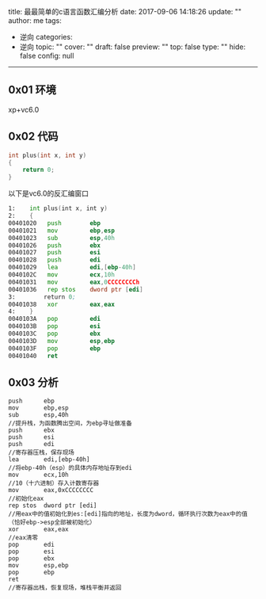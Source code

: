 title: 最最简单的c语言函数汇编分析
date: 2017-09-06 14:18:26
update: ""
author: me
tags:
- 逆向
categories:
- 逆向
topic: ""
cover: ""
draft: false
preview: ""
top: false
type: ""
hide: false
config: null


---


## 0x01 环境
xp+vc6.0

## 0x02 代码
```c
int plus(int x, int y)
{
	return 0;
}
```
<!--more-->
以下是vc6.0的反汇编窗口
```asm
1:    int plus(int x, int y)
2:    {
00401020   push        ebp
00401021   mov         ebp,esp
00401023   sub         esp,40h
00401026   push        ebx
00401027   push        esi
00401028   push        edi
00401029   lea         edi,[ebp-40h]
0040102C   mov         ecx,10h
00401031   mov         eax,0CCCCCCCCh
00401036   rep stos    dword ptr [edi]
3:        return 0;
00401038   xor         eax,eax
4:    }
0040103A   pop         edi
0040103B   pop         esi
0040103C   pop         ebx
0040103D   mov         esp,ebp
0040103F   pop         ebp
00401040   ret
```

## 0x03 分析
```
push      ebp
mov       ebp,esp
sub       esp,40h
//提升栈，为函数腾出空间，为ebp寻址做准备
push      ebx
push      esi
push      edi
//寄存器压栈，保存现场
lea       edi,[ebp-40h]
//将ebp-40h（esp）的具体内存地址存到edi
mov       ecx,10h
//10（十六进制）存入计数寄存器
mov       eax,0xCCCCCCCC
//初始化eax
rep stos  dword ptr [edi]
//用eax中的值初始化到es:[edi]指向的地址，长度为dword，循环执行次数为eax中的值（恰好ebp->esp全部被初始化）
xor       eax,eax
//eax清零
pop       edi
pop       esi
pop       ebx
mov       esp,ebp
pop       ebp
ret
//寄存器出栈，恢复现场，堆栈平衡并返回
```
